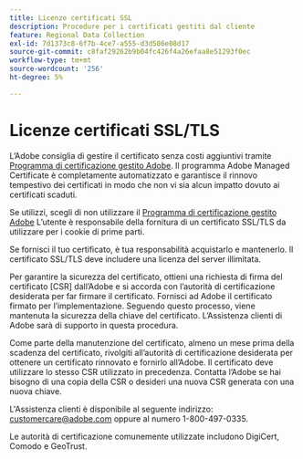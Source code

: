 ```yaml
---
title: Licenze certificati SSL
description: Procedure per i certificati gestiti dal cliente
feature: Regional Data Collection
exl-id: 7d1373c8-6f7b-4ce7-a555-d3d506e08d17
source-git-commit: c8faf29262b9b04fc426f4a26efaa8e51293f0ec
workflow-type: tm+mt
source-wordcount: '256'
ht-degree: 5%

---
```


# Licenze certificati SSL/TLS

L’Adobe consiglia di gestire il certificato senza costi aggiuntivi tramite [Programma di certificazione gestito Adobe](https://experienceleague.adobe.com/docs/core-services/interface/ec-cookies/cookies-first-party.html?lang=it). Il programma Adobe Managed Certificate è completamente automatizzato e garantisce il rinnovo tempestivo dei certificati in modo che non vi sia alcun impatto dovuto ai certificati scaduti.

Se utilizzi, scegli di non utilizzare il [Programma di certificazione gestito Adobe](https://experienceleague.adobe.com/docs/core-services/interface/ec-cookies/cookies-first-party.html?lang=it) L’utente è responsabile della fornitura di un certificato SSL/TLS da utilizzare per i cookie di prime parti.

Se fornisci il tuo certificato, è tua responsabilità acquistarlo e mantenerlo.  Il certificato SSL/TLS deve includere una licenza del server illimitata.

Per garantire la sicurezza del certificato, ottieni una richiesta di firma del certificato [CSR] dall’Adobe e si accorda con l’autorità di certificazione desiderata per far firmare il certificato.  Fornisci ad Adobe il certificato firmato per l’implementazione.  Seguendo questo processo, viene mantenuta la sicurezza della chiave del certificato.  L’Assistenza clienti di Adobe sarà di supporto in questa procedura.

Come parte della manutenzione del certificato, almeno un mese prima della scadenza del certificato, rivolgiti all’autorità di certificazione desiderata per ottenere un certificato rinnovato e fornirlo all’Adobe.  Il certificato deve utilizzare lo stesso CSR utilizzato in precedenza.  Contatta l’Adobe se hai bisogno di una copia della CSR o desideri una nuova CSR generata con una nuova chiave.

L&#39;Assistenza clienti è disponibile al seguente indirizzo: customercare@adobe.com oppure al numero 1-800-497-0335.

Le autorità di certificazione comunemente utilizzate includono DigiCert, Comodo e GeoTrust.
